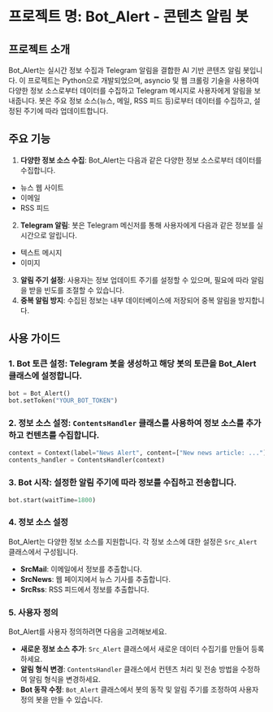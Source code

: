 # 프로젝트 명: Bot_Alert - 콘텐츠 알림 봇

## 프로젝트 소개
Bot_Alert는 실시간 정보 수집과 Telegram 알림을 결합한 AI 기반 콘텐츠 알림 봇입니다. 
이 프로젝트는 Python으로 개발되었으며, asyncio 및 웹 크롤링 기술을 사용하여 다양한 정보 소스로부터 데이터를 수집하고 Telegram 메시지로 사용자에게 알림을 보내줍니다. 
봇은 주요 정보 소스(뉴스, 메일, RSS 피드 등)로부터 데이터를 수집하고, 설정된 주기에 따라 업데이트합니다.

## 주요 기능
1. **다양한 정보 소스 수집**: Bot_Alert는 다음과 같은 다양한 정보 소스로부터 데이터를 수집합니다.
  - 뉴스 웹 사이트
  - 이메일
  - RSS 피드
2. **Telegram 알림**: 봇은 Telegram 메신저를 통해 사용자에게 다음과 같은 정보를 실시간으로 알립니다.
  - 텍스트 메시지
  - 이미지
3. **알림 주기 설정**: 사용자는 정보 업데이트 주기를 설정할 수 있으며, 필요에 따라 알림을 받을 빈도를 조절할 수 있습니다.
4. **중복 알림 방지**: 수집된 정보는 내부 데이터베이스에 저장되어 중복 알림을 방지합니다.

## 사용 가이드
### 1. **Bot 토큰 설정**: Telegram 봇을 생성하고 해당 봇의 토큰을 Bot_Alert 클래스에 설정합니다.
```python
bot = Bot_Alert()
bot.setToken("YOUR_BOT_TOKEN")
```

### 2. **정보 소스 설정**: `ContentsHandler` 클래스를 사용하여 정보 소스를 추가하고 컨텐츠를 수집합니다.
```python
context = Context(label="News Alert", content=["New news article: ..."], botChatId="YOUR_CHAT_ID", dtype="msg")
contents_handler = ContentsHandler(context)
```
### 3. **Bot 시작**: 설정한 알림 주기에 따라 정보를 수집하고 전송합니다.
```python
bot.start(waitTime=1800)
```

### 4. **정보 소스 설정**
Bot_Alert는 다양한 정보 소스를 지원합니다. 
각 정보 소스에 대한 설정은 `Src_Alert` 클래스에서 구성됩니다.

  - **SrcMail**: 이메일에서 정보를 추출합니다.
  - **SrcNews**: 웹 페이지에서 뉴스 기사를 추출합니다.
  - **SrcRss**: RSS 피드에서 정보를 추출합니다.

### 5. **사용자 정의**
Bot_Alert를 사용자 정의하려면 다음을 고려해보세요.
  - **새로운 정보 소스 추가**: `Src_Alert` 클래스에서 새로운 데이터 수집기를 만들어 등록하세요.
  - **알림 형식 변경**: `ContentsHandler` 클래스에서 컨텐츠 처리 및 전송 방법을 수정하여 알림 형식을 변경하세요.
  - **Bot 동작 수정**: `Bot_Alert` 클래스에서 봇의 동작 및 알림 주기를 조정하여 사용자 정의 봇을 만들 수 있습니다.
